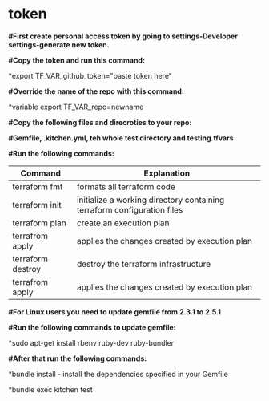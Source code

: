 # token

**#First create personal access token by going to settings-Developer settings-generate new token.**

**#Copy the token and run this command:**

*export TF_VAR_github_token="paste token here"


**#Override the name of the repo with this command:**

*variable export TF_VAR_repo=newname


**#Copy the following files and direcroties to your repo:**

**#Gemfile, .kitchen.yml, teh whole test directory and testing.tfvars**


**#Run the following commands:**

Command | Explanation 
-------------- | -------------------------
terraform fmt | formats all terraform code
terraform init | initialize a working directory containing terraform configuration files
terraform plan | create an execution plan
terrafrom apply | applies the changes created by execution plan 
terraform destroy | destroy the terraform infrastructure
terrafrom apply | applies the changes created by execution plan 


**#For Linux users you need to update gemfile from 2.3.1 to 2.5.1**

**#Run the following commands to update gemfile:**

*sudo apt-get install rbenv ruby-dev ruby-bundler


**#After that run the following commands:**

*bundle install - install the dependencies specified in your Gemfile

*bundle exec kitchen test
